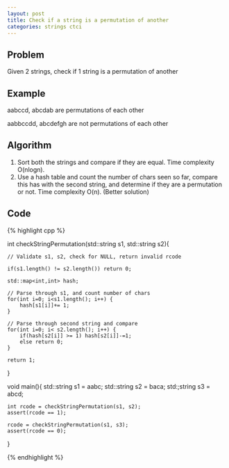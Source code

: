 ```yaml
---
layout: post
title: Check if a string is a permutation of another
categories: strings ctci
---
```



## Problem
Given 2 strings, check if 1 string is a permutation of another

## Example
aabccd, abcdab are permutations of each other

aabbccdd, abcdefgh are not permutations of each other

## Algorithm
1. Sort both the strings and compare if they are equal. Time complexity O(nlogn).
2. Use a hash table and count the number of chars seen so far, compare this has with the second string, and determine if they are a permutation or not. Time complexity O(n). (Better solution)

## Code
{% highlight cpp %}

int checkStringPermutation(std::string s1, std::string s2){
	
	// Validate s1, s2, check for NULL, return invalid rcode
	
	if(s1.length() != s2.length()) return 0;
	
	std::map<int,int> hash;
	
	// Parse through s1, and count number of chars
	for(int i=0; i<s1.length(); i++) {
		hash[s1[i]]+= 1;		
	}
	
	// Parse through second string and compare
	for(int i=0; i< s2.length(); i++) {
		if(hash[s2[i]] >= 1) hash[s2[i]]-=1;
		else return 0;
	}
	
	return 1; 
}

void main(){
	std::string s1 = aabc;
	std::string s2 = baca;
	std:;string s3 = abcd;
	
	int rcode = checkStringPermutation(s1, s2);
	assert(rcode == 1);
	
	rcode = checkStringPermutation(s1, s3);
	assert(rcode == 0);
}

{% endhighlight %}